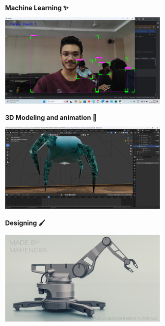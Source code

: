 ## Machine Learning ✨
![Metro Crowd Indicator](Blender_Work/Machine_Learning.png)
## 3D Modeling and animation 🫶
![Metro Crowd Indicator](Blender_Work/Procedural_Organic_Motion.png)
## Designing 🖌️
![Metro Crowd Indicator](Blender_Work/Hard_Surface_.png)


<!--
**Mahendra2409/Mahendra2409** is a ✨ _special_ ✨ repository because its `README.md` (this file) appears on your GitHub profile.

Here are some ideas to get you started:

- 🔭 I’m currently working on ...
- 🌱 I’m currently learning ...
- 👯 I’m looking to collaborate on ...
- 🤔 I’m looking for help with ...
- 💬 Ask me about ...
- 📫 How to reach me: ...
- 😄 Pronouns: ...
- ⚡ Fun fact: ...
-->
 